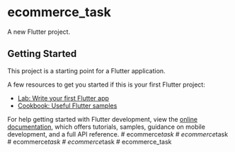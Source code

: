 # ecommerce_task

A new Flutter project.

## Getting Started

This project is a starting point for a Flutter application.

A few resources to get you started if this is your first Flutter project:

- [Lab: Write your first Flutter app](https://docs.flutter.dev/get-started/codelab)
- [Cookbook: Useful Flutter samples](https://docs.flutter.dev/cookbook)

For help getting started with Flutter development, view the
[online documentation](https://docs.flutter.dev/), which offers tutorials,
samples, guidance on mobile development, and a full API reference.
#   e c o m m e r c e _ t a s k  
 #   e c o m m e r c e _ t a s k  
 #   e c o m m e r c e _ t a s k  
 #   e c o m m e r c e _ t a s k  
 #   e c o m m e r c e _ t a s k  
 